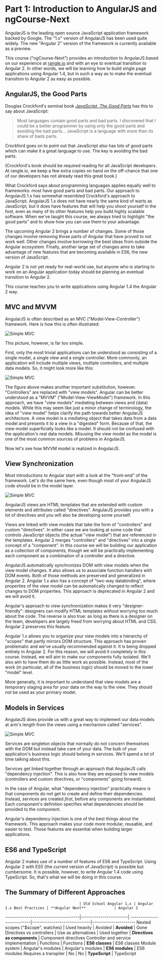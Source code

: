 # Part 1: Introduction to AngularJS and ngCourse-Next

AngularJS is the leading open source JavaScript application framework backed by Google. The "1.x" version of AngularJS has been used quite widely. The new "Angular 2" version of the framework is currently available as a preview.

This course ("ngCourse-Next") provides an introduction to AngularJS based on our experience at [rangle.io](http://rangle.io) and with an eye to eventual transition to Angular 2. In other words, we will be learning how to build single page applications using Angular 1.4, but in such a way as to make the eventual transition to Angular 2 as easy as possible.

## AngularJS, the Good Parts

Douglas Crockford's seminal book
_[JavaScript, The Good Parts](http://www.amazon.ca/JavaScript-Good-Parts-Douglas-Crockford/dp/0596517742)_
has this to say about JavaScript:

> Most languages contain good parts and bad parts. I discovered that I could
> be a better programmer by using only the good parts and avoiding the bad
> parts... JavaScript is a language with more than its share of bads parts.

Crockford goes on to point out that JavaScript also has lots of _good_ parts which can make it a great language to use. The key is avoiding the bad parts.

(Crockford's book should be required reading for all JavaScript developers. At
rangle.io, we keep a few extra copies on hand on the off-chance that one of our
developers has not already read this great book.)

What Crockford says about programming languages applies equally well to
frameworks: most have good parts and bad parts. Our approach to AngularJS 1.x
has somewhat resembled Crockford's approach to JavaScript. AngularJS 1.x does not have nearly the same kind of warts as JavaScript, but it does have features that will help you shoot yourself in the foot, even as many of its other features help you build highly scalable software. When we've taught this course, we always tried to highlight "the good parts" and to show how you can use them to your advantage.

The upcoming Angular 2 brings a number of changes. Some of those changes involve removing those parts of Angular that have proved to not work well. Other changes involve borrowing the best ideas from outside the Angular ecosystem. Finally, another large set of changes aims to take advantage of new features that are becoming available in ES6, the new version of JavaScript.

Angular 2 is not yet ready for real-world use, but anyone who is starting to work on an Angular application today should be planning an eventual transition to Angular 2.

This course teaches you to write applications using Angular 1.4 the Angular 2 way.

## MVC and MVVM

AngularJS is often described as an MVC ("Model-View-Controller") framework.
Here is how this is often illustrated:

![Simple MVC](https://raw.githubusercontent.com/rangle/ngcourse-next/master/handout/images/simple-mvc.gif)

This picture, however, is far too simple.

First, only the most trivial applications can be understood as
consisting of a single model, a single view and a single controller. More
commonly, an application will include multiple views, multiple controllers,
and multiple data models. So, it might look more like this:

![Simple MVC](https://raw.githubusercontent.com/rangle/ngcourse-next/master/handout/images/mvvm-initial.gif)

The figure above makes another important substitution, however. "Controllers"
are replaced with "view models". Angular can be better understood as a "MVVM"
("Model-View-ViewModel") framework. In this approach, we have "view models"
mediating between views and (data) models. While this may seem like just a
minor change of terminology, the idea of "view model" helps clarify the path
towards better AngularJS architecture. A view model is a mediating object that
takes data from a data model and presents it to a view in a "digested" form.
Because of that, the view model superficially looks like a model. It should
not be confused with the application's real data models. Misusing the view
model as the model is one of the most common sources of problems in AngularJS.

Now let's see how MVVM model is realized in AngularJS.

## View Synchronization

Most introductions to Angular start with a look at the "front-end" of the
framework. Let's do the same here, even though most of your AngularJS code
should be in the model layer.

![Simple MVC](https://raw.githubusercontent.com/rangle/ngcourse/master/handout/images/mvvm-front-end.gif)

AngularJS views are HTML templates that are extended with custom elements and
attributes called "directives". AngularJS provides you with a lot of
directives and you will also be developing some yourself.

Views are linked with view models that take the form of "controllers" and
custom "directives". In either case we are looking at some code that controls
JavaScript objects (the actual "view model") that are referenced in the
templates. Angular 2 merges "controllers" and "directives" into a single
concept of a "component". In this course we will be building our application
as a collection of components, though we will be practically implementing each
component as a combination of a controller and a directive.

AngularJS automatically synchronizes DOM with view models when the view model changes. It also allows us to associate function handlers with DOM events. Both of those methods are preserved and generalized in Angular 2. Angular 1.x also has a concept of "two-way databinding", where properties of the view model can be automatically changed to reflect changes to DOM properties. This approach is deprecated in Angular 2 and we will avoid it.

Angular's approach to view synchronization makes it very "designer-friendly": designers can modify HTML templates without worrying too much about the code. The reverse is also true: as long as there is a designer on the team, developers are largely freed from worrying about HTML and CSS. Angular 2 preserves this feature.

Angular 1.x allows you to organize your view models into a hierarchy of "scopes" that partly mirrors DOM structure. This approach has proven problematic and we've usually recommended against it. It is being dropped entirely in Angular 2. For this reason, we will avoid it completely in this course. Instead, we will aim to make our components fully isolated. We'll also aim to have them do as little work as possible. Instead, most of the work (in particular, all of the business logic) should be moved to the lower "model" level.

More generally, it is important to understand that view models are a temporary staging area for your data on the way to the view. They should not be used as your primary model.

## Models in Services

AngularJS does provide us with a great way to implement our data models at
arm's length from the views using a mechanism called "services".

![Simple MVC](https://raw.githubusercontent.com/rangle/ngcourse/master/handout/images/mvvm-final.gif)

Services are singleton objects that normally do not concern themselves with
the DOM but instead take care of your data. The bulk of your application's
business logic should belong in services. We'll spend a lot of time talking
about this.

Services get linked together through an approach that AngularJS calls
"dependency injection". This is also how they are exposed to view models
(controllers and custom directives, or "components" going forward).

In the case of Angular, what "dependency injection" practically means is that components do not get to create and define their dependencies. Instead, services are created _first_, before any components are instantiated. Each component's definition specifies what dependencies should be provided to the component.

Angular's dependency injection is one of the best things about the framework.
This approach makes your code more modular, reusable, and easier to test.
Those features are essential when building larger applications.

## ES6 and TypeScript

Angular 2 makes use of a number of features of ES6 and TypeScript. Using Angular 2 with ES5 (the current version of JavaScript) is possible but cumbersome. It is possible, however, to write Angular 1.4 code using TypeScript. So, that's what we will be doing in this course.

## The Summary of Different Approaches

                                      | Old School Angular 1.x | Angular 1.x Best Practices | **Angular Next**             | Angular 2
--------------------------------------|------------------------| ---------------------------|------------------------------|----------------------
Nested scopes ("$scope", watches)     | Used heavily           | Avoided                    | **Avoided**                  | Gone 
Directives vs controllers             | Use as alternatives    | Used together              | **Directives as components** | Component directives
Controller and service implementation | Functions              | Functions                  | **ES6 classes**              | ES6 classes
Module system                         | Angular's modules      | Angular's modules          | **ES6 modules**              | ES6 modules
Requires a transpiler                 | No                     | No                         | **TypeScript**               | TypeScript





